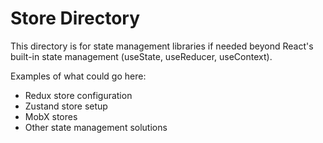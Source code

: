 
# Store Directory

This directory is for state management libraries if needed beyond React's built-in state management (useState, useReducer, useContext).

Examples of what could go here:
- Redux store configuration
- Zustand store setup
- MobX stores
- Other state management solutions

